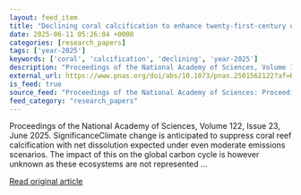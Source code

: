 ```yaml
---
layout: feed_item
title: "Declining coral calcification to enhance twenty-first-century ocean carbon uptake by gigatonnes"
date: 2025-06-11 05:26:04 +0000
categories: [research_papers]
tags: ['year-2025']
keywords: ['coral', 'calcification', 'declining', 'year-2025']
description: "Proceedings of the National Academy of Sciences, Volume 122, Issue 23, June 2025"
external_url: https://www.pnas.org/doi/abs/10.1073/pnas.2501562122?af=R
is_feed: true
source_feed: "Proceedings of the National Academy of Sciences: Proceedings of the National Academy of Sciences: Table of Contents"
feed_category: "research_papers"
---
```


Proceedings of the National Academy of Sciences, Volume 122, Issue 23, June 2025. SignificanceClimate change is anticipated to suppress coral reef calcification with net dissolution expected under even moderate emissions scenarios. The impact of this on the global carbon cycle is however unknown as these ecosystems are not represented ...

[Read original article](https://www.pnas.org/doi/abs/10.1073/pnas.2501562122?af=R)
